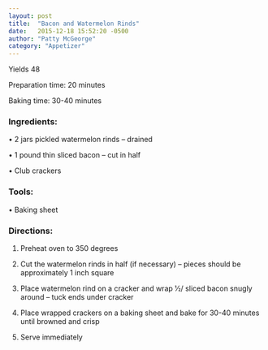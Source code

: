 ```yaml
---
layout: post
title:  "Bacon and Watermelon Rinds"
date:   2015-12-18 15:52:20 -0500
author: "Patty McGeorge"
category: "Appetizer"
---
```

Yields 48

Preparation time: 20 minutes

Baking time: 30-40 minutes

### Ingredients:

• 2 jars pickled watermelon rinds – drained

• 1 pound thin sliced bacon – cut in half

• Club crackers

### Tools:

• Baking sheet

### Directions:

1. Preheat oven to 350 degrees

2. Cut the watermelon rinds in half (if necessary) – pieces should be approximately 1 inch square

3. Place watermelon rind on a cracker and wrap 1⁄2/ sliced bacon snugly around – tuck ends under cracker

4. Place wrapped crackers on a baking sheet and bake for 30-40 minutes until browned and crisp

5. Serve immediately